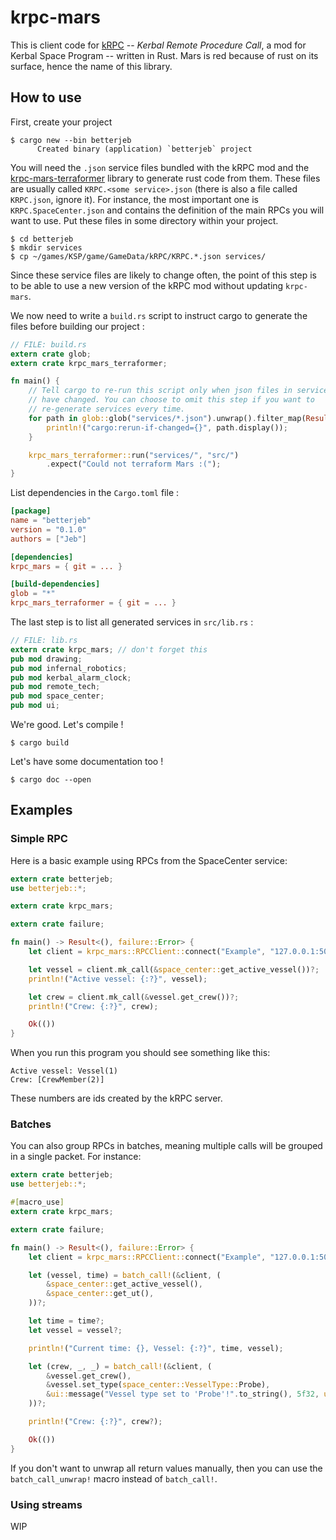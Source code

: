 # krpc-mars

This is client code for [kRPC] -- *Kerbal Remote Procedure Call*, a mod for
Kerbal Space Program -- written in Rust. Mars is red because of rust on its
surface, hence the name of this library.

[kRPC]: https://github.com/krpc/krpc

## How to use

First, create your project

    $ cargo new --bin betterjeb
          Created binary (application) `betterjeb` project

You will need the `.json` service files bundled with the kRPC mod and the
[krpc-mars-terraformer] library to generate rust code from them. These files are
usually called `KRPC.<some service>.json` (there is also a file called
`KRPC.json`, ignore it). For instance, the most important one is
`KRPC.SpaceCenter.json` and contains the definition of the main RPCs you will
want to use. Put these files in some directory within your project.

[krpc-mars-terraformer]: https://github.com/Cahu/krpc-mars-terraformer

    $ cd betterjeb
    $ mkdir services
    $ cp ~/games/KSP/game/GameData/kRPC/KRPC.*.json services/

Since these service files are likely to change often, the point of this step is
to be able to use a new version of the kRPC mod without updating `krpc-mars`.

We now need to write a `build.rs` script to instruct cargo to generate the
files before building our project :

```rust
// FILE: build.rs
extern crate glob;
extern crate krpc_mars_terraformer;

fn main() {
	// Tell cargo to re-run this script only when json files in services/
	// have changed. You can choose to omit this step if you want to
	// re-generate services every time.
	for path in glob::glob("services/*.json").unwrap().filter_map(Result::ok) {
		println!("cargo:rerun-if-changed={}", path.display());
	}

	krpc_mars_terraformer::run("services/", "src/")
		.expect("Could not terraform Mars :(");
}
```

List dependencies in the `Cargo.toml` file :

```toml
[package]
name = "betterjeb"
version = "0.1.0"
authors = ["Jeb"]

[dependencies]
krpc_mars = { git = ... }

[build-dependencies]
glob = "*"
krpc_mars_terraformer = { git = ... }
```

The last step is to list all generated services in `src/lib.rs` :

```rust
// FILE: lib.rs
extern crate krpc_mars; // don't forget this
pub mod drawing;
pub mod infernal_robotics;
pub mod kerbal_alarm_clock;
pub mod remote_tech;
pub mod space_center;
pub mod ui;
```

We're good. Let's compile !

    $ cargo build

Let's have some documentation too !

    $ cargo doc --open


## Examples

### Simple RPC

Here is a basic example using RPCs from the SpaceCenter service:

```rust
extern crate betterjeb;
use betterjeb::*;

extern crate krpc_mars;

extern crate failure;

fn main() -> Result<(), failure::Error> {
    let client = krpc_mars::RPCClient::connect("Example", "127.0.0.1:50000")?;

    let vessel = client.mk_call(&space_center::get_active_vessel())?;
    println!("Active vessel: {:?}", vessel);

    let crew = client.mk_call(&vessel.get_crew())?;
    println!("Crew: {:?}", crew);

    Ok(())
}
```

When you run this program you should see something like this:

```
Active vessel: Vessel(1)
Crew: [CrewMember(2)]
```

These numbers are ids created by the kRPC server.

### Batches

You can also group RPCs in batches, meaning multiple calls will be grouped in a
single packet. For instance:

```rust
extern crate betterjeb;
use betterjeb::*;

#[macro_use]
extern crate krpc_mars;

extern crate failure;

fn main() -> Result<(), failure::Error> {
    let client = krpc_mars::RPCClient::connect("Example", "127.0.0.1:50000")?;

    let (vessel, time) = batch_call!(&client, (
        &space_center::get_active_vessel(),
        &space_center::get_ut(),
    ))?;

    let time = time?;
    let vessel = vessel?;

    println!("Current time: {}, Vessel: {:?}", time, vessel);

    let (crew, _, _) = batch_call!(&client, (
        &vessel.get_crew(),
        &vessel.set_type(space_center::VesselType::Probe),
        &ui::message("Vessel type set to 'Probe'!".to_string(), 5f32, ui::MessagePosition::TopCenter),
    ))?;

    println!("Crew: {:?}", crew?);

    Ok(())
}
```

If you don't want to unwrap all return values manually, then you can use the
`batch_call_unwrap!` macro instead of `batch_call!`.

### Using streams

WIP
